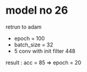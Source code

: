 # model no 26

retrun to adam 
* epoch = 100
* batch_size = 32
* 5 conv with init filter 448

result : acc = 85 => epoch = 20